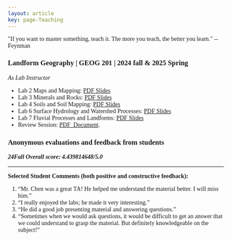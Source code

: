 ```yaml
---
layout: article
key: page-Teaching
---
```



<style>
    body {
        font-family: "Times New Roman", Times, serif;
    }
    .publication-title {
        font-weight: bold;
    }
    .publication-authors {
        font-style: italic;
    }
    .publication-date {
        font-style: italic;
    }
</style>

<div class="roman-font">
  "If you want to master something, teach it. The more you teach, the better you learn." --Feynman
</div>

### Landform Geography | GEOG 201 | 2024 fall & 2025 Spring
*As Lab Instructor*
- Lab 2 Maps and Mapping: [PDF Slides](/Teaching_slides/Maps_and_Mapping.pdf)
- Lab 3 Minerals and Rocks: [PDF Slides](Teaching_slides/GEOG201_2024_Rocks.pdf)
- Lab 4 Soils and Soil Mapping: [PDF Slides](Teaching_slides/Soils_and_Soil_Mapping.pdf)
- Lab 6 Surface Hydrology and Watershed Processes: [PDF Slides](Teaching_slides/Surface_Hydrology_and_Watershed_Processes.pdf)
- Lab 7 Fluvial Processes and Landforms: [PDF Slides](Teaching_slides/Fluvial_Processes_and_Landforms.pdf)
- Review Session: [PDF_Document](Teaching_slides/Review_GEOG201.pdf).


### Anonymous evaluations and feedback from students

***24Fall Overall score: 4.439814648/5.0***

---

**Selected Student Comments (both positive and constructive feedback):**

1. “Mr. Chen was a great TA! He helped me understand the material better. I will miss him.”
2. “I really enjoyed the labs; he made it very interesting.”
3. “He did a good job presenting material and answering questions.”
4. “Sometimes when we would ask questions, it would be difficult to get an answer that we could understand to grasp the material. But definitely knowledgeable on the subject!”
